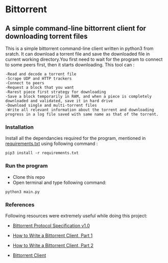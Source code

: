 # Bittorrent

## A simple command-line bittorrent client for downloading torrent files

This is a simple bittorrent command-line client written in python3 from sratch. It can download a torrent file and save the downloaded file in current working directory.You first need to wait for the program to connect to some peers first, then it starts downloading.
This tool can :

```
-Read and decode a torrent file
-Scrape UDP and HTTP trackers
-Connect to peers
-Request a block that you want
-Rarest piece first strategy for downloading
-Save a block temporarily in RAM, and when a piece is completely downloaded and validated, save it in hard drive
-Download single and multi-torrent files
-Write all relevant information about the torrent and downloading progress in a log file saved with same name as that of the torrent.
```

### Installation

Install all the dependancies required for the program, mentioned in [requirements.txt](https://github.com/Ketaki-k-jadhav/Bittorrent/blob/master/requirements.txt) using following command :

`pip3 install -r requirements.txt`

### Run the program
* Clone this repo
* Open terminal and type following command:
```
python3 main.py
```

### References

Following resources were extremely useful while doing this project:

* [Bittorrent Protocol Specification v1.0](https://wiki.theory.org/BitTorrentSpecification)

* [How to Write a Bittorrent Client, Part 1](http://www.kristenwidman.com/blog/33/how-to-write-a-bittorrent-client-part-1/)

* [How to Write a Bittorrent Client, Part 2](http://www.kristenwidman.com/blog/71/how-to-write-a-bittorrent-client-part-2/)

* [Bittorrent Client](http://foss.coep.org.in/coepwiki/index.php/Bittorrent_Client)



### 
